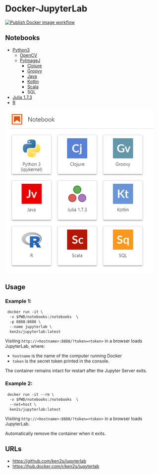 # Docker-JupyterLab

<!-- ![Publish Docker image workflow](https://github.com/ken2s/jupyterlab/actions/workflows/build-and-push-image.yml/badge.svg) -->
<a href="https://github.com/ken2s/jupyterlab/actions" rel="nofollow noopener" target="_blank"><img src="https://github.com/ken2s/jupyterlab/actions/workflows/build-and-push-image.yml/badge.svg" alt="Publish Docker image workflow"></a></p>

## Notebooks

- [Python3](https://www.python.org)
    - [OpenCV](https://opencv.org)
    - [PyImageJ](https://github.com/imagej/pyimagej)
        - [Clojure](https://clojure.org/)
        - [Groovy](http://groovy-lang.org/)
        - [Java](https://www.java.com/)
        - [Kotlin](https://kotlinlang.org/)
        - [Scala](https://www.scala-lang.org/)
        - SQL
- [Julia 1.7.3](https://julialang.org)
- [R](https://www.r-project.org)
<!-- - [ImageJ](https://imagej.nih.gov/ij/)
- [BeakerX](http://beakerx.com)
- [OpenJDK](https://openjdk.java.net) -->

![notebooks](https://raw.githubusercontent.com/ken2s/jupyterlab/main/notebooks.png)

## Usage

### Example 1:

```
 docker run -it \
  -v $PWD/notebooks:/notebooks  \
  -p 8888:8888 \
  --name jupyterlab \
  ken2s/jupyterlab:latest
```

Visiting `http://<hostname>:8888/?token=<token>` in a browser loads JupyterLab, where:

- `hostname` is the name of the computer running Docker
- `token` is the secret token printed in the console.

The container remains intact for restart after the Jupyter Server exits.

### Example 2:

```
 docker run -it --rm \
  -v $PWD/notebooks:/notebooks  \
  --net=host \
  ken2s/jupyterlab:latest
```

Visiting `http://<hostname>:8888/?token=<token>` in a browser loads JupyterLab.

Automatically remove the container when it exits.

## URLs
- https://github.com/ken2s/jupyterlab
- https://hub.docker.com/r/ken2s/jupyterlab
